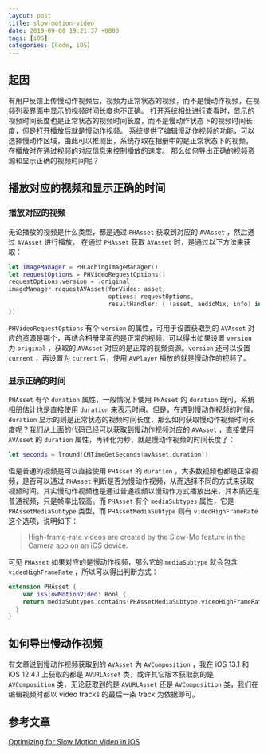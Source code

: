 ```yaml
---
layout: post
title: slow-motion-video
date: 2019-09-08 19:21:37 +0800
tags: [iOS]
categories: [Code, iOS]
---
```


## 起因
有用户反馈上传慢动作视频后，视频为正常状态的视频，而不是慢动作视频，在视频列表界面中显示的视频时间长度也不正确。
打开系统相处进行查看时，显示的视频时间长度也是正常状态的视频时间长度，而不是慢动作状态下的视频时间长度，但是打开播放后就是慢动作视频。
系统提供了编辑慢动作视频的功能，可以选择慢动作区域，由此可以推测出，系统存取在相册中的是正常状态下的视频，
在播放时在通过视频的对应信息来控制播放的速度。
那么如何导出正确的视频资源和显示正确的视频时间呢？

## 播放对应的视频和显示正确的时间
### 播放对应的视频

无论播放的视频是什么类型，都是通过 `PHAsset` 获取到对应的 `AVAsset` ，然后通过 `AVAsset` 进行播放。
在通过 `PHAsset` 获取 `AVAsset` 时，是通过以下方法来获取：

```swift
let imageManager = PHCachingImageManager()
let requestOptions = PHVideoRequestOptions()
requestOptions.version = .original
imageManager.requestAVAsset(forVideo: asset,
                            options: requestOptions,
                            resultHandler: { (asset, audioMix, info) in
})
```

`PHVideoRequestOptions` 有个 `version` 的属性，可用于设置获取到的 `AVAsset` 对应的资源是哪个，再结合相册里面的是正常的视频，可以得出如果设置 `version` 为 `original` ，获取的 `AVAsset` 对应的是正常的视频资源。`version` 还可以设置 `current` ，再设置为 `current` 后，使用 `AVPlayer` 播放的就是慢动作的视频了。

### 显示正确的时间

`PHAsset` 有个 `duration` 属性，一般情况下使用 `PHAsset` 的 `duration` 既可，系统相册估计也是直接使用 `duration` 来表示时间。但是，在遇到慢动作视频的时候，`duration` 显示的则是正常状态的视频时间长度，那么如何获取慢动作视频时间长度呢？我们从上面的代码已经可以获取到慢动作视频对应的 `AVAsset` ，直接使用 `AVAsset` 的 `duration` 属性，再转化为秒，就是慢动作视频的时间长度了：

```swift
let seconds = lround(CMTimeGetSeconds(avAsset.duration))
```

但是普通的视频是可以直接使用 `PHAsset` 的 `duration` ，大多数视频也都是正常视频，是否可以通过 `PHAsset` 判断是否为慢动作视频，从而选择不同的方式来获取视频时间。其实慢动作视频也是通过普通视频以慢动作方式播放出来，其本质还是普通视频，只是帧率比较高。而 `PHAsset` 有个 `mediaSubtypes` 属性，它是 `PHAssetMediaSubtype` 类型，而 `PHAssetMediaSubtype` 则有 `videoHighFrameRate` 这个选项，说明如下：

> High-frame-rate videos are created by the Slow-Mo feature in the Camera app on an iOS device.

可见 `PHAsset` 如果对应的是慢动作视频，那么它的 `mediaSubtype` 就会包含 `videoHighFrameRate` ，所以可以得出判断方式：

```swift
extension PHAsset {
	var isSlowMotionVideo: Bool {
    return mediaSubtypes.contains(PHAssetMediaSubtype.videoHighFrameRate)
  }
}
```

## 如何导出慢动作视频
有文章说到慢动作视频获取到的 `AVAsset` 为 `AVComposition` ，我在 iOS 13.1 和 iOS 12.4.1 上获取的都是 `AVURLAsset` 类，或许其它版本获取到的是 `AVComposition` 类，无论获取到的是 `AVURLAsset` 还是 `AVComposition` 类，我们在编辑视频时都以 video tracks 的最后一条 track 为依据即可。

## 参考文章
[Optimizing for Slow Motion Video in iOS](https://overflow.buffer.com/2016/02/29/slow-motion-video-ios/)